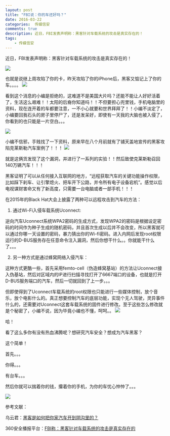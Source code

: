 ```yaml
---  
layout: post  
title: "FBI说：你的车还好吗？"
date: 2016-03-22
categories:  传媒信安     
comments: true
description: 近日，FBI发表声明称：黑客针对车载系统的攻击是真实存在的！
tags:
    - 传媒信安
---  
```

近日，FBI发表声明称：黑客针对车载系统的攻击是真实存在的！

![](http://127.0.0.1:4000//resources/images/H1.jpg) 

也就是说继上周攻陷了你的卡，昨天攻陷了你的iPhone后，黑客又惦记上了你的车。。。。
![](http://127.0.0.1:4000//resources/images/H2.jpg) 

看到这个消息的小编是拒绝的，这难道不是美国大片吗？还能不能让人好好活着了，生活这么艰难！！太阳的后裔你知道吗！！不但要担心兜里钱，手机电脑里的资料，现在连开着的车都要注意，一不小心就要和世界拜拜了！！小编不淡定了，小编要回我石头的房子里停尸了，还是发呆好，即使有一天我的大脑也被入侵了，你看到的也只能是一片空白。。。

![](http://127.0.0.1:4000//resources/images/H3.png)

小编不信邪，手贱找了一下资料，原来早在八个月前就有了铺天盖地宣传的黑客攻陷克莱斯勒汽车案例了！！！
![](http://127.0.0.1:4000//resources/images/H4.jpg) 

就是这俩货发现了这个漏洞，并进行了一系列的实验！！然后致使克莱斯勒召回140万辆汽车！！！

黑客证明了可以从任何接入互联网的地方，“远程获取汽车的关键功能操作权限，比如踩下刹车、让引擎熄火、把车开下公路，并令所有电子设备宕机”。感觉以后电视谋财害命又有了新高度，只需要一台电脑或者一部手机！！！


在2015年的Black Hat大会上披露了两种可以远程攻击到汽车的方法：

1. 通过Wi-Fi入侵车载系统Uconnect: 

逆向汽车Uconnect系统WPA2密码的生成方式，发现WPA2的密码是根据设定密码的时间作为种子生成的随机密码，并且首次生成以后并不会改变，所以黑客就可以通过你哪一天设置的密码，暴力猜出你的Wi-fi密码。进入内网后发现root权限运行的D-BUS服务存在任意命令注入漏洞，然后你想干什么。。你就能干什么了。。。

2. 另一种方式是通过蜂窝网络入侵汽车：

这种方式更酷一些，首先采用femto-cell（伪造蜂窝基站）的方法让Uconnect接入伪基站，然后对区域内的IP进行扫描寻找打开了6667端口的设备，也就是打开D-BUS服务端口的汽车，然后一切就回到了上一步。。。

但即使得到了Uconnect车载系统的root权限也只能进行一些媒体控制，放个音乐，放个电影什么的。真正想要控制汽车的底层功能，实现个无人驾驶，灵异事件什么的，还需要对Uconnect这套车载系统的固件进行修改。至于这些怎么修改就是个秘密了，小编不说，因为毕竟小编也不懂，呵呵。。
![](http://127.0.0.1:4000//resources/images/H5.gif) 


哈！

看了这么多你有没有热血沸腾呢？想研究汽车安全？想成为汽车黑客？


这个简单！

首先。。。

你得。。。

有台车。。。

然后你就可以揣着你的钱，攥着你的手机，为你的车忧心忡忡了。。。

![](http://127.0.0.1:4000//resources/images/H6.jpg) 


参考文献：

乌云君：[黑客是如何把你家汽车开到阴沟里的？](http://zhuanlan.zhihu.com/wooyun/20148403)

360安全播报平台：[FBI称：黑客针对车载系统的攻击是真实存在的](http://bobao.360.cn/news/detail/2857.html)